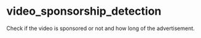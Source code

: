 # video_sponsorship_detection
Check if the video is sponsored or not and how long of the advertisement. 
